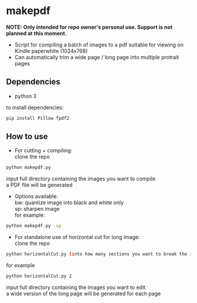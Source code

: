 # makepdf
**NOTE: Only intended for repo owner's personal use. Support is not planned at this moment.**
 - Script for compiling a batch of images to a pdf suitable for viewing on Kindle paperwhite (1024x768)
 - Can automatically trim a wide page / long page into multiple protrait pages

## Dependencies
 - python 3

to install dependencies:
```bash
pip install Pillow fpdf2
```

## How to use
- For cutting + compiling:\
clone the repo
```bash
python makepdf.py
```
input full directory containing the images you want to compile\
a PDF file will be generated

- Options available:\
bw: quantize image into black and white only\
sp: sharpen image\
for example:
```bash
python makepdf.py -sp
```


- For standalone use of horizontal cut for long image:\
clone the repo
```bash
python horizontalCut.py (into how many sections you want to break the image height: int, default=3)
```
for example
```bash
python horizontalCut.py 2
```
input full directory containing the images you want to edit\
a wide version of the long page will be generated for each page

